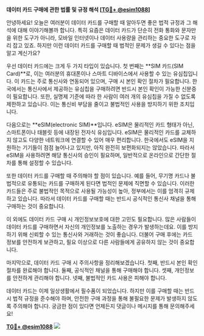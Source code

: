 **데이터 카드 구매에 관한 법률 및 규정 해석 [[TG💪+ @esim1088](https://t.me/s/esim1088)]**

안녕하세요! 오늘은 여러분이 데이터 카드를 구매할 때 알아두면 좋은 법적 규정과 그 해석에 대해 이야기해볼까 합니다. 특히 요즘은 데이터 카드가 단순히 전화 통화와 문자만을 위한 도구가 아니라, 모바일 인터넷이나 데이터 사용량을 관리하는 중요한 도구로 자리 잡고 있죠. 하지만 이런 데이터 카드를 구매할 때 법적인 문제가 생길 수 있다는 점을 알고 계신가요? 

우선 데이터 카드에는 크게 두 가지 타입이 있습니다. 첫 번째는 **SIM 카드(SIM Card)**로, 이는 여러분의 휴대폰이나 스마트 디바이스에서 사용할 수 있는 유심칩입니다. 이 카드는 주로 통신사와 연동되어 있으며, 구매 시 본인 확인 절차가 필요합니다. 한국에서는 통신사에서 제공하는 유심칩을 구매하려면 반드시 본인 확인이 가능한 신분증이 필요합니다. 또한, 실명제 기준에 따라 한 사람이 여러 개의 유심칩을 가질 수 없도록 제한하고 있습니다. 이는 통신비 부담을 줄이고 불법적인 사용을 방지하기 위한 조치입니다.

다음으로는 **eSIM(electronic SIM)**입니다. eSIM은 물리적인 카드 형태가 아닌, 스마트폰이나 태블릿 등에 내장된 전자식 유심입니다. eSIM은 물리적인 카드를 교체하지 않고도 다양한 네트워크에 연결할 수 있어 매우 편리합니다. 한국에서도 eSIM을 지원하는 기기들이 점점 늘어나고 있지만, 아직 완전히 보편화되지는 않았습니다. 따라서 eSIM을 사용하려면 해당 통신사의 승인이 필요하며, 일반적으로 온라인으로 간단한 절차를 통해 설정할 수 있습니다.

또한 데이터 카드를 구매할 때 주의해야 할 점이 있습니다. 예를 들어, 무기명 카드나 불법적으로 유통되는 카드를 구매하게 된다면 법적인 문제에 직면할 수 있습니다. 이러한 카드들은 주로 불법적인 목적으로 사용될 가능성이 높아, 정부에서는 이를 엄격히 규제하고 있습니다. 따라서 데이터 카드를 구매할 때는 반드시 공식적인 통신사 채널을 통해 구매하는 것이 중요합니다.

이 외에도 데이터 카드 구매 시 개인정보보호에 대한 고민도 필요합니다. 많은 사람들이 데이터 카드를 구매하면서 자신의 개인정보를 노출하는 경우가 발생하는데요. 이를 방지하기 위해 신뢰할 수 있는 통신사와 거래하는 것이 좋습니다. 더불어 구매 후에는 카드 정보를 안전하게 보관하고, 필요 이상으로 다른 사람들에게 공유하지 않는 것이 중요합니다.

마지막으로, 데이터 카드 구매 시 주의사항을 정리해보겠습니다. 첫째, 반드시 본인 확인 절차를 완료해야 합니다. 둘째, 공식적인 채널을 통해 구매해야 합니다. 셋째, 개인정보를 안전하게 관리해야 합니다. 넷째, 불법적인 카드 사용은 피해야 합니다.

데이터 카드는 이제 일상생활에서 필수품이 되었습니다. 하지만 이를 구매할 때는 반드시 법적 규정을 준수해야 하며, 안전한 구매 과정을 통해 불필요한 문제가 발생하지 않도록 주의해야 합니다. 궁금한 점이 있다면 언제든지 댓글이나 메시지를 통해 문의해주세요! 

**[TG💪+ @esim1088](https://t.me/s/esim1088) ![](https://i.postimg.cc/Y0z9fWf4/image.png)**